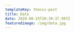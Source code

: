 ```yaml
---
templateKey: thesis-post
title: Data
date: 2020-08-25T20:39:37.997Z
featuredimage: /img/data.jpg
---
```

